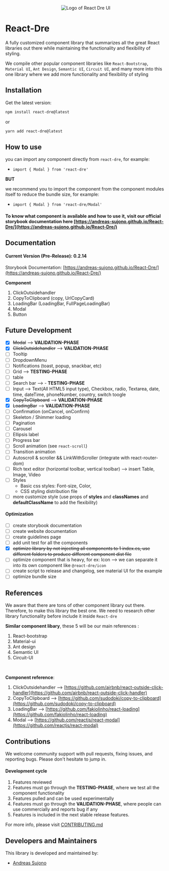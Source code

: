 <p align="center">
<img
  alt="Logo of React Dre UI"
  src="https://andreas-sujono.github.io/React-Dre/assets/logo-with-name.png"
  style={{ margin: 'auto', display: 'block' }}
/>
</p>


# React-Dre
A fully customized component library that summarizes all the great React libraries out there while maintaining the functionality and flexibility of styling.

We compile other popular component libraries like `React-Bootstrap`, `Material UI`, `Ant Design`, `Semantic UI`, `Circuit UI`, and many more  into this one library where we add more functionality and flexibility of styling

## Installation

Get the latest version:

```bash
npm install react-dre@latest
```

or

```bash
yarn add react-dre@latest
```

## How to use
you can import any component directly from `react-dre`, for example: 
- `import { Modal } from 'react-dre'`

**BUT**

we recommend you to import the component from the component modules itself to reduce the bundle size, for example:
- `import { Modal } from 'react-dre/Modal'`

#### To know what component is available and how to use it, visit our official storybook documentation here [https://andreas-sujono.github.io/React-Dre/](https://andreas-sujono.github.io/React-Dre/)


## Documentation
#### Current Version (Pre-Release): 0.2.14

Storybook Documentation: [https://andreas-sujono.github.io/React-Dre/](https://andreas-sujono.github.io/React-Dre/)

**Component**
1) ClickOutsidehandler
2) CopyToClipboard (copy, UrlCopyCard)
3) LoadingBar (LoadingBar, FullPageLoadingBar)
4) Modal
5) Button

## Future Development
* [x] ~~Modal~~ --> **VALIDATION-PHASE**
* [x] ~~ClickOutsidehandler~~ --> **VALIDATION-PHASE**
* [ ] Tooltip
* [ ] DropdownMenu
* [ ] Notifications (toast, popup, snackbar, etc)
* [ ] Grid --> **TESTING-PHASE**
* [ ] table
* [ ] Search bar --> - **TESTING-PHASE**
* [ ] Input --> Text(All HTML5 input type), Checkbox, radio, Textarea, date, time, dateTime, phoneNumber, country, switch toogle
* [x] ~~CopyToClipboard~~ -->  **VALIDATION-PHASE**
* [x] ~~LoadingBar~~ --> **VALIDATION-PHASE**
* [ ] Confirmation (onCancel, onConfirm)
* [ ] Skeleton / Shimmer loading 
* [ ] Pagination
* [ ] Carousel
* [ ] Ellipsis label
* [ ] Progress bar
* [ ] Scroll animation (see `react-scroll`)
* [ ] Transition animation
* [ ] Autoscroll & scroller && LinkWithScroller (integrate with react-router-dom)
* [ ] Rich text editor (horizontal toolbar, vertical toolbar) --> insert Table, Image, Video
* [ ] Styles
    - Basic css styles: Font-size, Color, 
    - CSS styling distribution file
* [ ] more customize style (use props of **styles** and **classNames** and **defaultClassName** to add the flexibility)

#### Optimization
* [ ] create storybook documentation
* [ ] create website documentation
* [ ] create guidelines page
* [ ] add unit test for all the components
* [x] ~~optimize library by not injecting all components to 1 index.es, use different folders to produce different component dist file~~
* [ ] optimize component that is heavy, for ex: Icon --> we can separate it into its own component like `@react-dre/icon`
* [ ] create script to release and changelog, see material UI for the example
* [ ] optimize bundle size
    
## References

We aware that there are tons of other component library out there. Therefore, to make this library the best one. We need to research other library functionality before include it inside `React-dre`

**Similar component libary**, these 5 will be our main references :
1) React-bootstrap
2) Material-ui
3) Ant design
4) Semantic UI
3) Circuit-UI

<br/>

**Component reference**:
1) ClickOutsidehandler --> [https://github.com/airbnb/react-outside-click-handler](https://github.com/airbnb/react-outside-click-handler)
2) CopyToClipboard --> [https://github.com/sudodoki/copy-to-clipboard](https://github.com/sudodoki/copy-to-clipboard)
3) LoadingBar --> [https://github.com/fakiolinho/react-loading](https://github.com/fakiolinho/react-loading)
4) Modal --> [https://github.com/reactjs/react-modal](https://github.com/reactjs/react-modal)

## Contributions
We welcome community support with pull requests, fixing issues, and reporting bugs. Please don't hesitate to jump in.

#### Development cycle
1) Features reviewed 
2) Features must go through the **TESTING-PHASE**, where we test all the component functionality
3) Features pulled and can be used experimentally
4) Features must go through the **VALIDATION-PHASE**, where people can use commercially and reports bug if any
5) Features is included in the next stable release features. 

For more info, please visit [CONTRIBUTING.md](https://github.com/Andreas-Sujono/React-Dre/blob/master/CONTRIBUTING.md)

## Developers and Maintainers
This library is developed and maintained by:
- [Andreas Sujono](https://github.com/Andreas-Sujono)

<br/>
